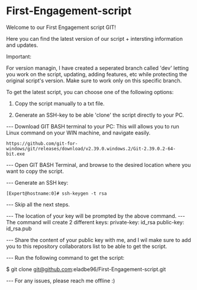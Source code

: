 # First-Engagement-script

Welcome to our First Engagement script GIT!

Here you can find the latest version of our script + intersting information and updates.

Important:

For version managin, I have created a seperated branch called 'dev' letting you work on the script, updating, adding features, etc
while protecting the original script's version.
Make sure to work only on this specific branch.

To get the latest script, you can choose one of the following options:

1. Copy the script manually to a txt file.

2. Generate an SSH-key to be able 'clone' the script directly to your PC.

--- Download GIT BASH terminal to your PC:
    This will allows you to run Linux command on your WIN machine, and navigate easily.

    https://github.com/git-for-windows/git/releases/download/v2.39.0.windows.2/Git-2.39.0.2-64-bit.exe

--- Open GIT BASH Terminal, and browse to the desired location where you want to copy the script.

--- Generate an SSH key:

    [Expert@hostname:0]# ssh-keygen -t rsa
 
--- Skip all the next steps.

--- The location of your key will be prompted by the above command.
--- The command will create 2 different keys:
    private-key: id_rsa
    public-key: id_rsa.pub
    
--- Share the content of your public key with me, and I wil make sure to add you to this repository collaborators list
to be able to get the script.

--- Run the following command to get the script:

$ git clone git@github.com:eladbe96/First-Engagement-script.git

--- For any issues, please reach me offline :)



